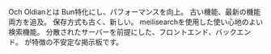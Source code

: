 Och Oldianとは
Bun特化にし、パフォーマンスを向上。
古い機能、最新の機能両方を追及。
保存方式も古く、新しい。
meilisearchを使用した使い心地のよい検索機能。
分散されたサーバーを前提にした、フロントエンド、バックエンド。
が特徴の不安定な掲示板です。